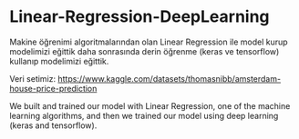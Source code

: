 # Linear-Regression-DeepLearning
Makine öğrenimi algoritmalarından olan Linear Regression ile model kurup modelimizi eğittik daha sonrasında derin öğrenme (keras ve tensorflow) kullanıp modelimizi eğittik. 

Veri setimiz: https://www.kaggle.com/datasets/thomasnibb/amsterdam-house-price-prediction 


We built and trained our model with Linear Regression, one of the machine learning algorithms, 
and then we trained our model using deep learning (keras and tensorflow).
